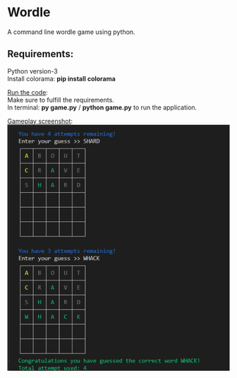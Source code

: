 # Wordle

A command line wordle game using python.<br />


## Requirements:<br />
Python version-3<br />
Install colorama: **pip install colorama** <br />


<ins>Run the code</ins>:<br />
Make sure to fulfill the requirements.<br />
In terminal: **py game.py** / **python game.py** to run the application.<br />


<ins>Gameplay screenshot</ins>:<br />
![alt text](https://github.com/Nilesh1502/Wordle/blob/image/W2.png?raw=true)
